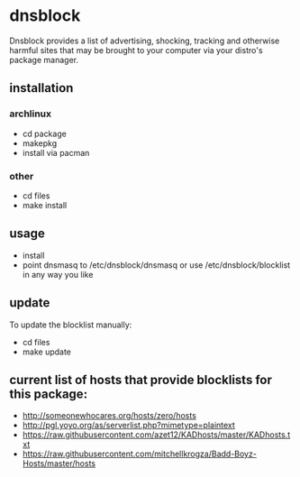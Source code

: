 # dnsblock

Dnsblock provides a list of advertising, shocking, tracking and otherwise harmful sites that may be brought to your computer via your distro's package manager.

## installation

### archlinux

* cd package
* makepkg
* install via pacman

### other

* cd files
* make install

## usage

* install
* point dnsmasq to /etc/dnsblock/dnsmasq or use /etc/dnsblock/blocklist in any way you like

## update

To update the blocklist manually:
* cd files
* make update

## current list of hosts that provide blocklists for this package:

* http://someonewhocares.org/hosts/zero/hosts
* http://pgl.yoyo.org/as/serverlist.php?mimetype=plaintext
* https://raw.githubusercontent.com/azet12/KADhosts/master/KADhosts.txt
* https://raw.githubusercontent.com/mitchellkrogza/Badd-Boyz-Hosts/master/hosts

